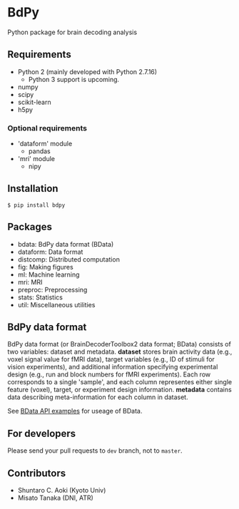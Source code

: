 # BdPy

Python package for brain decoding analysis

## Requirements

- Python 2 (mainly developed with Python 2.7.16)
    - Python 3 support is upcoming.
- numpy
- scipy
- scikit-learn
- h5py

### Optional requirements

- 'dataform' module
    - pandas
- 'mri' module
    - nipy

## Installation

``` shell
$ pip install bdpy
```

## Packages

- bdata: BdPy data format (BData)
- dataform: Data format
- distcomp: Distributed computation
- fig: Making figures
- ml: Machine learning
- mri: MRI
- preproc: Preprocessing
- stats: Statistics
- util: Miscellaneous utilities

## BdPy data format

BdPy data format (or BrainDecoderToolbox2 data format; BData) consists of two variables: dataset and metadata. **dataset** stores brain activity data (e.g., voxel signal value for fMRI data), target variables (e.g., ID of stimuli for vision experiments), and additional information specifying experimental design (e.g., run and block numbers for fMRI experiments). Each row corresponds to a single 'sample', and each column representes either single feature (voxel), target, or experiment design information. **metadata** contains data describing meta-information for each column in dataset.

See [BData API examples](https://github.com/KamitaniLab/bdpy/blob/master/docs/bdata_api_examples.md) for useage of BData.

## For developers

Please send your pull requests to `dev` branch, not to `master`.

## Contributors

- Shuntaro C. Aoki (Kyoto Univ)
- Misato Tanaka (DNI, ATR)
